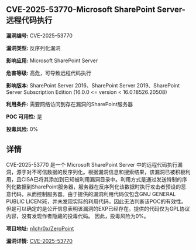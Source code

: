 ## CVE-2025-53770-Microsoft SharePoint Server-远程代码执行

**漏洞编号:** CVE-2025-53770

**漏洞类型:** 反序列化漏洞

**影响应用:** Microsoft SharePoint Server

**危害等级:** 高危，可导致远程代码执行

**影响版本:** SharePoint Server 2016、SharePoint Server 2019、SharePoint Server Subscription Edition (16.0.0 <= version < 16.0.18526.20508)

**利用条件:** 需要网络访问到存在漏洞的SharePoint服务器

**POC 可用性:** 是

**投毒风险:** 0%

## 详情

CVE-2025-53770 是一个 Microsoft SharePoint Server 中的远程代码执行漏洞，源于对不可信数据的反序列化。根据漏洞信息和搜索结果，该漏洞已被积极利用，且CISA已将其添加到已知被利用漏洞目录中。利用方式是通过发送特制的序列化数据到SharePoint服务器，服务器在反序列化该数据时执行攻击者预设的恶意代码，从而控制服务器。由于提供的漏洞利用代码仅包含GNU GENERAL PUBLIC LICENSE，并未发现实际的利用代码，因此无法判断该POC的有效性。但是可以确定的是公开信息表明该漏洞的EXP已经存在。提供的代码仅为GPL协议内容，没有发现作者隐藏的投毒代码。 因此，投毒风险为0%。

**项目地址:** [n1chr0x/ZeroPoint](https://github.com/n1chr0x/ZeroPoint)

**漏洞详情:** [CVE-2025-53770](https://nvd.nist.gov/vuln/detail/CVE-2025-53770)